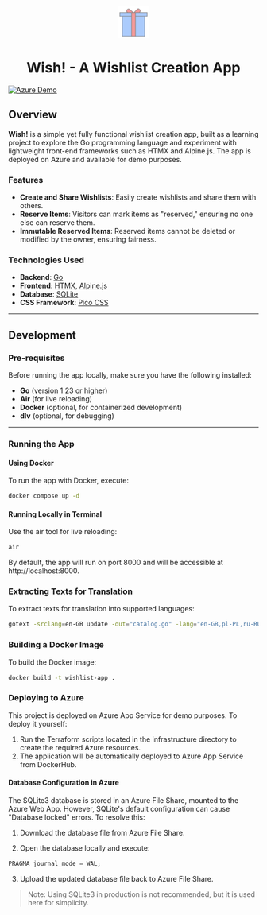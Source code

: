 <div align="center">
    <img src="views/static/icons/logo.png" height="64px" />
    <h1 align="center">Wish! - A Wishlist Creation App</h1>
</div>

[![Azure Demo](https://img.shields.io/badge/demo-online-008000.svg)](https://wishlists-app.azurewebsites.net)

## Overview

**Wish!** is a simple yet fully functional wishlist creation app, built as a learning project to explore the Go programming language and experiment with lightweight front-end frameworks such as HTMX and Alpine.js. The app is deployed on Azure and available for demo purposes.

### Features

- **Create and Share Wishlists**: Easily create wishlists and share them with others.
- **Reserve Items**: Visitors can mark items as "reserved," ensuring no one else can reserve them.
- **Immutable Reserved Items**: Reserved items cannot be deleted or modified by the owner, ensuring fairness.

### Technologies Used

- **Backend**: [Go](https://go.dev/)
- **Frontend**: [HTMX](https://htmx.org/), [Alpine.js](https://alpinejs.dev/)
- **Database**: [SQLite](https://www.sqlite.org/)
- **CSS Framework**: [Pico CSS](https://picocss.com/)

---

## Development

### Pre-requisites

Before running the app locally, make sure you have the following installed:

- **Go** (version 1.23 or higher)
- **Air** (for live reloading)
- **Docker** (optional, for containerized development)
- **dlv** (optional, for debugging)

---

### Running the App

#### Using Docker

To run the app with Docker, execute:

```bash
docker compose up -d
```

#### Running Locally in Terminal

Use the air tool for live reloading:

```bash
air
```

By default, the app will run on port 8000 and will be accessible at http://localhost:8000.


### Extracting Texts for Translation

To extract texts for translation into supported languages:

```bash
gotext -srclang=en-GB update -out="catalog.go" -lang="en-GB,pl-PL,ru-RU,be-BY" creeston/lists/internal/handlers
```

### Building a Docker Image

To build the Docker image:

```bash
docker build -t wishlist-app .
```

### Deploying to Azure

This project is deployed on Azure App Service for demo purposes. To deploy it yourself:

1. Run the Terraform scripts located in the infrastructure directory to create the required Azure resources.
2. The application will be automatically deployed to Azure App Service from DockerHub.

#### Database Configuration in Azure
The SQLite3 database is stored in an Azure File Share, mounted to the Azure Web App. However, SQLite's default configuration can cause "Database locked" errors. To resolve this:

1. Download the database file from Azure File Share.

2. Open the database locally and execute:

```sql
PRAGMA journal_mode = WAL;
```

3. Upload the updated database file back to Azure File Share.


> Note: Using SQLite3 in production is not recommended, but it is used here for simplicity.

